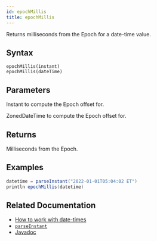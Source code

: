 ```yaml
---
id: epochMillis
title: epochMillis
---
```


Returns milliseconds from the Epoch for a date-time value.

## Syntax

```
epochMillis(instant)
epochMillis(dateTime)
```

## Parameters

<ParamTable>
<Param name="instant" type="Instant">

Instant to compute the Epoch offset for.

</Param>
<Param name="dateTime" type="ZonedDateTime">

ZonedDateTime to compute the Epoch offset for.

</Param>
</ParamTable>

## Returns

Milliseconds from the Epoch.

## Examples

```groovy order=null
datetime = parseInstant("2022-01-01T05:04:02 ET")
println epochMillis(datetime)
```

## Related Documentation

- [How to work with date-times](../../../how-to-guides/work-with-date-time.md)
- [`parseInstant`](./parseInstant.md)
- [Javadoc](<https://deephaven.io/core/javadoc/io/deephaven/time/DateTimeUtils.html#epochMillis(java.time.Instant)>)
